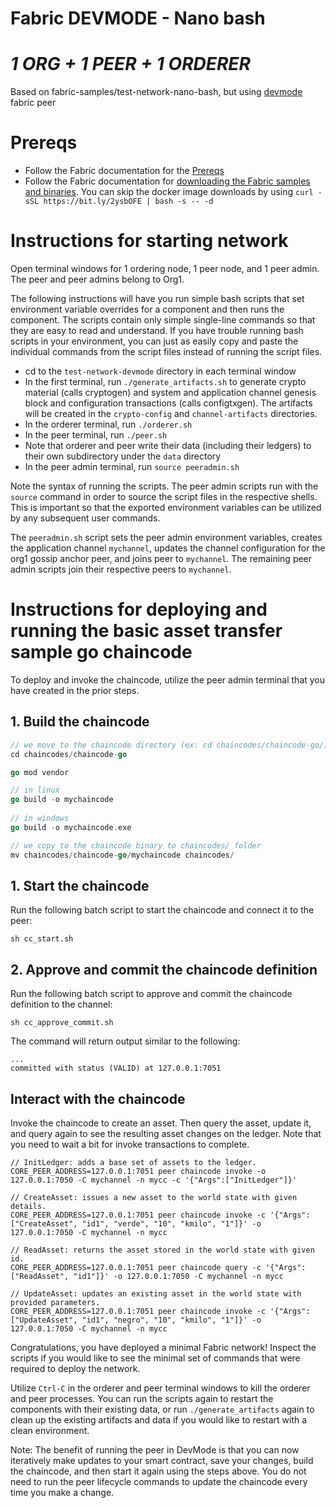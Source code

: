 # Fabric DEVMODE - Nano bash
# _1 ORG + 1 PEER + 1 ORDERER_

Based on fabric-samples/test-network-nano-bash, but using [devmode](https://hyperledger-fabric.readthedocs.io/en/release-2.4/peer-chaincode-devmode.html?highlight=devmode) fabric peer

# Prereqs

- Follow the Fabric documentation for the [Prereqs](https://hyperledger-fabric.readthedocs.io/en/release-2.2/prereqs.html)
- Follow the Fabric documentation for [downloading the Fabric samples and binaries](https://hyperledger-fabric.readthedocs.io/en/release-2.2/install.html). You can skip the docker image downloads by using `curl -sSL https://bit.ly/2ysbOFE | bash -s -- -d`

# Instructions for starting network

Open terminal windows for 1 ordering node, 1 peer node, and 1 peer admin. The peer and peer admins belong to Org1.

The following instructions will have you run simple bash scripts that set environment variable overrides for a component and then runs the component.
The scripts contain only simple single-line commands so that they are easy to read and understand.
If you have trouble running bash scripts in your environment, you can just as easily copy and paste the individual commands from the script files instead of running the script files.

- cd to the `test-network-devmode` directory in each terminal window
- In the first terminal, run `./generate_artifacts.sh` to generate crypto material (calls cryptogen) and system and application channel genesis block and configuration transactions (calls configtxgen). The artifacts will be created in the `crypto-config` and `channel-artifacts` directories.
- In the orderer terminal, run `./orderer.sh`
- In the peer terminal, run `./peer.sh`
- Note that orderer and peer write their data (including their ledgers) to their own subdirectory under the `data` directory
- In the peer admin terminal, run `source peeradmin.sh`

Note the syntax of running the scripts. The peer admin scripts run with the `source` command in order to source the script files in the respective shells. This is important so that the exported environment variables can be utilized by any subsequent user commands.

The `peeradmin.sh` script sets the peer admin environment variables, creates the application channel `mychannel`, updates the channel configuration for the org1 gossip anchor peer, and joins peer to `mychannel`.
The remaining peer admin scripts join their respective peers to `mychannel`.

# Instructions for deploying and running the basic asset transfer sample go chaincode

To deploy and invoke the chaincode, utilize the peer admin terminal that you have created in the prior steps.

## 1. Build the chaincode
```go
// we move to the chaincode directory (ex: cd chaincodes/chaincode-go/)
cd chaincodes/chaincode-go

go mod vendor

// in linux
go build -o mychaincode
	
// in windows	
go build -o mychaincode.exe
```

```go
// we copy to the chaincode binary to chaincodes/ folder
mv chaincodes/chaincode-go/mychaincode chaincodes/
```

## 1. Start the chaincode

Run the following batch script to start the chaincode and connect it to the peer:

```
sh cc_start.sh
```

## 2. Approve and commit the chaincode definition

Run the following batch script to approve and commit the chaincode definition to the channel:
```
sh cc_approve_commit.sh
```

The command will return output similar to the following:
```
...
committed with status (VALID) at 127.0.0.1:7051
```

## Interact with the chaincode

Invoke the chaincode to create an asset.
Then query the asset, update it, and query again to see the resulting asset changes on the ledger. Note that you need to wait a bit for invoke transactions to complete.

```
// InitLedger: adds a base set of assets to the ledger.
CORE_PEER_ADDRESS=127.0.0.1:7051 peer chaincode invoke -o 127.0.0.1:7050 -C mychannel -n mycc -c '{"Args":["InitLedger"]}'

// CreateAsset: issues a new asset to the world state with given details.
CORE_PEER_ADDRESS=127.0.0.1:7051 peer chaincode invoke -c '{"Args":["CreateAsset", "id1", "verde", "10", "kmilo", "1"]}' -o 127.0.0.1:7050 -C mychannel -n mycc

// ReadAsset: returns the asset stored in the world state with given id.
CORE_PEER_ADDRESS=127.0.0.1:7051 peer chaincode query -c '{"Args":["ReadAsset", "id1"]}' -o 127.0.0.1:7050 -C mychannel -n mycc 

// UpdateAsset: updates an existing asset in the world state with provided parameters.
CORE_PEER_ADDRESS=127.0.0.1:7051 peer chaincode invoke -c '{"Args":["UpdateAsset", "id1", "negro", "10", "kmilo", "1"]}' -o 127.0.0.1:7050 -C mychannel -n mycc
```

Congratulations, you have deployed a minimal Fabric network! Inspect the scripts if you would like to see the minimal set of commands that were required to deploy the network.

Utilize `Ctrl-C` in the orderer and peer terminal windows to kill the orderer and peer processes. You can run the scripts again to restart the components with their existing data, or run `./generate_artifacts` again to clean up the existing artifacts and data if you would like to restart with a clean environment.

Note: The benefit of running the peer in DevMode is that you can now iteratively make updates to your smart contract, save your changes, build the chaincode, and then start it again using the steps above. You do not need to run the peer lifecycle commands to update the chaincode every time you make a change.
